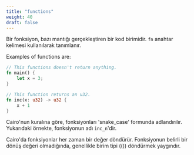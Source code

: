 ```yaml
---
title: "functions"
weight: 40
draft: false
---
```


Bir fonksiyon, bazı mantığı gerçekleştiren bir kod birimidir. `fn` anahtar kelimesi kullanılarak tanımlanır.

Examples of functions are:

```rust {.codebox}
// This functions doesn't return anything.
fn main() {
    let x = 3;
}

// This function returns an u32.
fn inc(x: u32) -> u32 {
    x + 1
}
```

Cairo'nun kuralına göre, fonksiyonları 'snake_case' formunda adlandırılır. Yukarıdaki örnekte, fonksiyonun adı `inc_n`'dir.

Cairo'da fonksiyonlar her zaman bir değer döndürür. Fonksiyonun belirli bir dönüş değeri olmadığında, genellikle birim tipi (()) döndürmek yaygındır.
